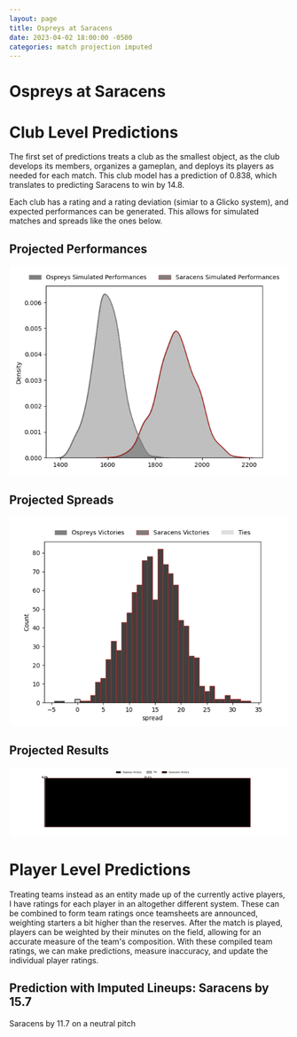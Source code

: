 ```yaml
---  
layout: page  
title: Ospreys at Saracens  
date: 2023-04-02 18:00:00 -0500  
categories: match projection imputed  
---
```

# Ospreys at Saracens

# Club Level Predictions


The first set of predictions treats a club as the smallest object, as the club develops its members, organizes a gameplan, and deploys its players as needed for each match. This club model has a prediction of 0.838, which translates to predicting Saracens to win by 14.8.

Each club has a rating and a rating deviation (simiar to a Glicko system), and expected performances can be generated. This allows for simulated matches and spreads like the ones below.
## Projected Performances


![Projected Performances](plots/performances_2023-04-02-Saracens-Ospreys.png)
## Projected Spreads


![Projected Spreads](plots/spreads_2023-04-02-Saracens-Ospreys.png)
## Projected Results


![Projected Results](plots/resultbar_2023-04-02-Saracens-Ospreys.png)
# Player Level Predictions


Treating teams instead as an entity made up of the currently active players, I have ratings for each player in an altogether different system. These can be combined to form team ratings once teamsheets are announced, weighting starters a bit higher than the reserves. After the match is played, players can be weighted by their minutes on the field, allowing for an accurate measure of the team's composition. With these compiled team ratings, we can make predictions, measure inaccuracy, and update the individual player ratings.
## Prediction with Imputed Lineups: Saracens by 15.7


Saracens by 11.7 on a neutral pitch

